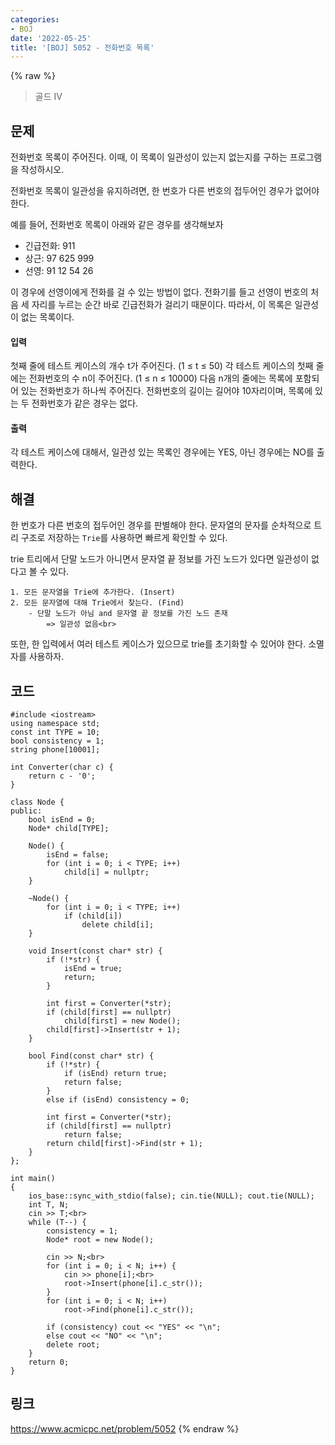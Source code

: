 ```yaml
---
categories:
- BOJ
date: '2022-05-25'
title: '[BOJ] 5052 - 전화번호 목록'
---
```


{% raw %}
> 골드 IV<br>

## 문제
전화번호 목록이 주어진다. 이때, 이 목록이 일관성이 있는지 없는지를 구하는 프로그램을 작성하시오.

전화번호 목록이 일관성을 유지하려면, 한 번호가 다른 번호의 접두어인 경우가 없어야 한다.

예를 들어, 전화번호 목록이 아래와 같은 경우를 생각해보자

-   긴급전화: 911
-   상근: 97 625 999
-   선영: 91 12 54 26

이 경우에 선영이에게 전화를 걸 수 있는 방법이 없다. 전화기를 들고 선영이 번호의 처음 세 자리를 누르는 순간 바로 긴급전화가 걸리기 때문이다. 따라서, 이 목록은 일관성이 없는 목록이다.

#### 입력
첫째 줄에 테스트 케이스의 개수 t가 주어진다. (1 ≤ t ≤ 50) 각 테스트 케이스의 첫째 줄에는 전화번호의 수 n이 주어진다. (1 ≤ n ≤ 10000) 다음 n개의 줄에는 목록에 포함되어 있는 전화번호가 하나씩 주어진다. 전화번호의 길이는 길어야 10자리이며, 목록에 있는 두 전화번호가 같은 경우는 없다.

#### 출력
각 테스트 케이스에 대해서, 일관성 있는 목록인 경우에는 YES, 아닌 경우에는 NO를 출력한다.

## 해결
한 번호가 다른 번호의 접두어인 경우를 판별해야 한다. 문자열의 문자를 순차적으로 트리 구조로 저장하는 `Trie`를 사용하면 빠르게 확인할 수 있다.

trie 트리에서 단말 노드가 아니면서 문자열 끝 정보를 가진 노드가 있다면 일관성이 없다고 볼 수 있다.

```
1. 모든 문자열을 Trie에 추가한다. (Insert)
2. 모든 문자열에 대해 Trie에서 찾는다. (Find)
	- 단말 노드가 아님 and 문자열 끝 정보를 가진 노드 존재
		=> 일관성 없음<br>
```

또한, 한 입력에서 여러 테스트 케이스가 있으므로 trie를 초기화할 수 있어야 한다. 소멸자를 사용하자.

## 코드
```
#include <iostream>
using namespace std;
const int TYPE = 10;
bool consistency = 1;
string phone[10001];

int Converter(char c) {
	return c - '0';
}

class Node {
public:
	bool isEnd = 0;
	Node* child[TYPE];

	Node() {
		isEnd = false;
		for (int i = 0; i < TYPE; i++)
			child[i] = nullptr;
	}

	~Node() {
		for (int i = 0; i < TYPE; i++)
			if (child[i])
				delete child[i];
	}

	void Insert(const char* str) {
		if (!*str) {
			isEnd = true;
			return;
		}

		int first = Converter(*str);
		if (child[first] == nullptr)
			child[first] = new Node();
		child[first]->Insert(str + 1);
	}

	bool Find(const char* str) {
		if (!*str) {
			if (isEnd) return true;
			return false;
		}
		else if (isEnd) consistency = 0;

		int first = Converter(*str);
		if (child[first] == nullptr)
			return false;
		return child[first]->Find(str + 1);
	}
};

int main()
{
	ios_base::sync_with_stdio(false); cin.tie(NULL); cout.tie(NULL);
	int T, N;
	cin >> T;<br>
	while (T--) {
		consistency = 1;
		Node* root = new Node();

		cin >> N;<br>
		for (int i = 0; i < N; i++) {
			cin >> phone[i];<br>
			root->Insert(phone[i].c_str());
		}
		for (int i = 0; i < N; i++)
			root->Find(phone[i].c_str());

		if (consistency) cout << "YES" << "\n";
		else cout << "NO" << "\n";
		delete root;
	}
	return 0;
}
```

## 링크
https://www.acmicpc.net/problem/5052
{% endraw %}